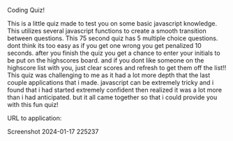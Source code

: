 Coding Quiz!

This is a little quiz made to test you on some basic javascript knowledge. This utilizes several javascript functions to create a smooth transition between questions. This 75 second quiz has 5 multiple choice questions. dont think its too easy as if you get one wrong you get penalized 10 seconds. after you finish the quiz you get a chance to enter your initials to be put on the highscores board. and if you dont like someone on the highscore list with you, just clear scores and refresh to get them off the list!!
This quiz was challenging to me as it had a lot more depth that the last couple applications that i made. javascript can be extremely tricky and i found that i had started extremely confident then realized it was a lot more than i had anticipated. but it all came together so that i could provide you with this fun quiz!

URL to application: 



Screenshot 2024-01-17 225237